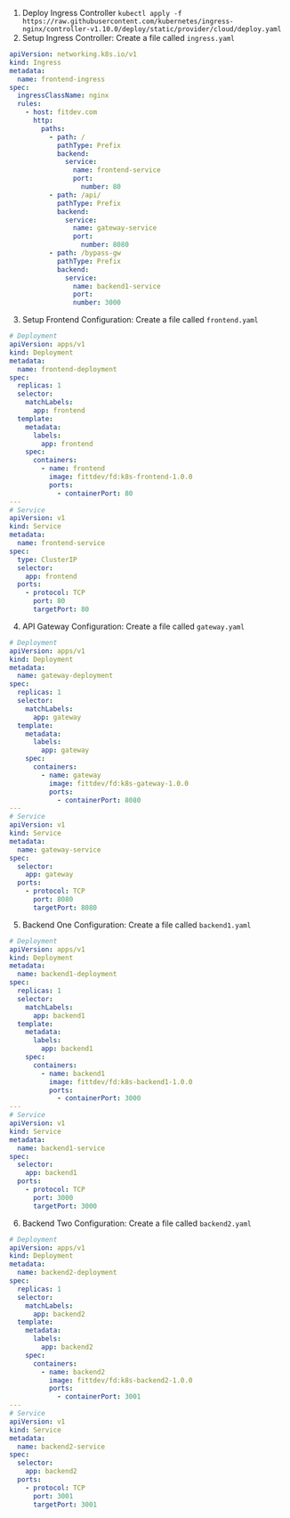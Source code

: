 1. Deploy Ingress Controller
  `kubectl apply -f https://raw.githubusercontent.com/kubernetes/ingress-nginx/controller-v1.10.0/deploy/static/provider/cloud/deploy.yaml`
2. Setup Ingress Controller: Create a file called `ingress.yaml`
  ```yaml
  apiVersion: networking.k8s.io/v1
  kind: Ingress
  metadata:
    name: frontend-ingress
  spec:
    ingressClassName: nginx
    rules:
      - host: fitdev.com
        http:
          paths:
            - path: /
              pathType: Prefix
              backend:
                service:
                  name: frontend-service
                  port:
                    number: 80
            - path: /api/
              pathType: Prefix
              backend:
                service:
                  name: gateway-service
                  port:
                    number: 8080
            - path: /bypass-gw
              pathType: Prefix
              backend:
                service:
                  name: backend1-service
                  port:
                  number: 3000
  ```
3. Setup Frontend Configuration: Create a file called `frontend.yaml`
  ```yaml
  # Deployment
  apiVersion: apps/v1
  kind: Deployment
  metadata:
    name: frontend-deployment
  spec:
    replicas: 1
    selector:
      matchLabels:
        app: frontend
    template:
      metadata:
        labels:
          app: frontend
      spec:
        containers:
          - name: frontend
            image: fittdev/fd:k8s-frontend-1.0.0
            ports:
              - containerPort: 80
  ---
  # Service
  apiVersion: v1
  kind: Service
  metadata:
    name: frontend-service
  spec:
    type: ClusterIP
    selector:
      app: frontend
    ports:
      - protocol: TCP
        port: 80
        targetPort: 80
  ```
4. API Gateway Configuration: Create a file called `gateway.yaml`
  ```yaml
  # Deployment
  apiVersion: apps/v1
  kind: Deployment
  metadata:
    name: gateway-deployment
  spec:
    replicas: 1
    selector:
      matchLabels:
        app: gateway
    template:
      metadata:
        labels:
          app: gateway
      spec:
        containers:
          - name: gateway
            image: fittdev/fd:k8s-gateway-1.0.0
            ports:
              - containerPort: 8080
  ---
  # Service
  apiVersion: v1
  kind: Service
  metadata:
    name: gateway-service
  spec:
    selector:
      app: gateway
    ports:
      - protocol: TCP
        port: 8080
        targetPort: 8080
  ```
5. Backend One Configuration: Create a file called `backend1.yaml`
  ```yaml
  # Deployment
  apiVersion: apps/v1
  kind: Deployment
  metadata:
    name: backend1-deployment
  spec:
    replicas: 1
    selector:
      matchLabels:
        app: backend1
    template:
      metadata:
        labels:
          app: backend1
      spec:
        containers:
          - name: backend1
            image: fittdev/fd:k8s-backend1-1.0.0
            ports:
              - containerPort: 3000
  ---
  # Service
  apiVersion: v1
  kind: Service
  metadata:
    name: backend1-service
  spec:
    selector:
      app: backend1
    ports:
      - protocol: TCP
        port: 3000
        targetPort: 3000
  ```
6. Backend Two Configuration: Create a file called `backend2.yaml`
  ```yaml
  # Deployment
  apiVersion: apps/v1
  kind: Deployment
  metadata:
    name: backend2-deployment
  spec:
    replicas: 1
    selector:
      matchLabels:
        app: backend2
    template:
      metadata:
        labels:
          app: backend2
      spec:
        containers:
          - name: backend2
            image: fittdev/fd:k8s-backend2-1.0.0
            ports:
              - containerPort: 3001
  ---
  # Service
  apiVersion: v1
  kind: Service
  metadata:
    name: backend2-service
  spec:
    selector:
      app: backend2
    ports:
      - protocol: TCP
        port: 3001
        targetPort: 3001
  ```
  
